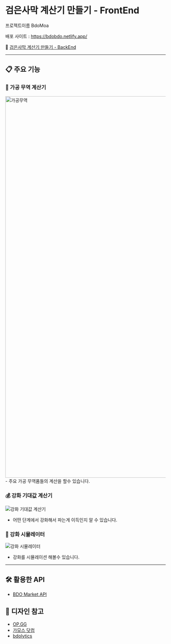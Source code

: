 # 검은사막 계산기 만들기 - FrontEnd

프로젝트이름 BdoMoa

배포 사이트 : https://bdobdo.netlify.app/

🔗 [검은사막 계산기 만들기 - BackEnd](https://github.com/gimsangjun/bdoBack)

---

## 📋 주요 기능

### 🚢 가공 무역 계산기
<img width="1200" alt="가공무역" src="https://github.com/user-attachments/assets/d44fbc58-11a9-4b8b-9d39-48f7217389a4">
- 주요 가공 무역품들의 계산을 할수 있습니다.

### 💰 강화 기대값 계산기
![강화 기대값 계산기](https://github.com/gimsangjun/bdoFront/assets/43605835/6dc8f653-2c78-4585-9b9b-91fa21d8163d)
- 어떤 단계에서 강화해서 파는게 이득인지 알 수 있습니다.

### 🔧 강화 시뮬레이터
![강화 시뮬레이터](https://github.com/gimsangjun/bdoFront/assets/43605835/596576fd-9d95-4477-bc68-be278f1dfd03)
- 강화를 시뮬레이션 해볼수 있습니다.

---

## 🛠️ 활용한 API

- [BDO Market API](https://documenter.getpostman.com/view/4028519/2s9Y5YRhp4#intro)

## 🎨 디자인 참고

- [OP.GG](https://www.op.gg/)
- [가모스 닷컴](https://garmoth.com/)
- [bdolytics](https://bdolytics.com/ko/KR)
